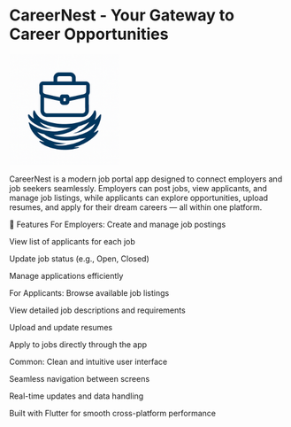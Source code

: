 # CareerNest - Your Gateway to Career Opportunities
<p>
  <img src="assets/app_logo1.png" alt="CareerNest Logo" width="200"/>
</p>

CareerNest is a modern job portal app designed to connect employers and job seekers seamlessly.
Employers can post jobs, view applicants, and manage job listings, while applicants can explore opportunities, upload resumes, and apply for their dream careers — all within one platform.

🚀 Features
For Employers:
Create and manage job postings

View list of applicants for each job

Update job status (e.g., Open, Closed)

Manage applications efficiently

For Applicants:
Browse available job listings

View detailed job descriptions and requirements

Upload and update resumes

Apply to jobs directly through the app

Common:
Clean and intuitive user interface

Seamless navigation between screens

Real-time updates and data handling

Built with Flutter for smooth cross-platform performance


